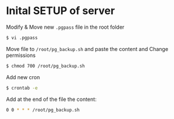 

# Inital SETUP of server

Modify & Move new `.pgpass` file in the root folder

```sh
$ vi .pgpass
```

Move file to `/root/pg_backup.sh` and paste the content and Change permissions

```sh
$ chmod 700 /root/pg_backup.sh
```

Add new cron

```sh
$ crontab -e
```

Add at the end of the file the content:

```sh
0 0 * * * /root/pg_backup.sh
```